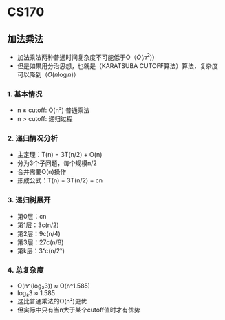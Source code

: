 # CS170

## 加法乘法
 - 加法乘法两种普通时间复杂度不可能低于O（$O(n^2)$）
 - 但是如果用分治思想，也就是（KARATSUBA CUTOFF算法）算法，复杂度可以降到（$O(n\log n)$）
 ### 1. 基本情况
  - n ≤ cutoff: O(n²) 普通乘法
  - n > cutoff: 递归过程

 ### 2. 递归情况分析
  - 主定理：T(n) = 3T(n/2) + O(n)
  - 分为3个子问题，每个规模n/2
  - 合并需要O(n)操作
  - 形成公式：T(n) = 3T(n/2) + cn

 ### 3. 递归树展开
  - 第0层：cn
  - 第1层：3c(n/2)
  - 第2层：9c(n/4)
  - 第3层：27c(n/8)
  - 第k层：3ᵏc(n/2ᵏ)

 ### 4. 总复杂度
  - O(n^(log₂3)) ≈ O(n^1.585)
  - log₂3 ≈ 1.585
  - 这比普通乘法的O(n²)更优
  - 但实际中只有当n大于某个cutoff值时才有优势